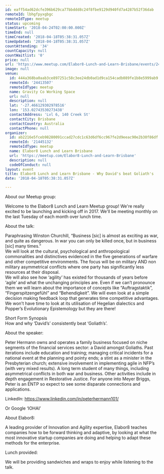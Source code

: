 ```yaml
---
id: eaff54ad62dcfe396b629ca77bbddd8c24f8fbe9129d940fd7a4287b52f36dab
remoteId: lbhgfpyxgbgc
remoteIdType: meetup
status: upcoming
timeStart: '2018-04-24T02:00:00.000Z'
timeEnd: null
timeCreated: '2018-04-18T05:38:31.057Z'
timeUpdated: '2018-04-18T05:38:31.057Z'
countAttending: '34'
countCapacity: null
countWaitlist: '0'
price: null
url: 'https://www.meetup.com/Elabor8-Lunch-and-Learn-Brisbane/events/242570377/'
image: null
venue:
  id: 444a368ba0aab3ce897251c58c3ee24db0ad1d9ca154cadb089fe1b8e5999ab9
  remoteId: '24413507'
  remoteIdType: meetup
  name: Gravity Co Working Space
  url: null
  description: null
  lat: '-27.466129302978516'
  lon: '153.02743530273438'
  contactAddress: 'Lvl 6, 140 Creek St'
  contactCity: Brisbane
  contactCountry: Australia
  contactPhone: null
organizer:
  id: ab2216e5fceb98280091ccad27cdc1c63d6df6cc967fe2d9eeac90e2b30f86df
  remoteId: '21445132'
  remoteIdType: meetup
  name: Elabor8 Lunch and Learn Brisbane
  url: 'https://meetup.com/Elabor8-Lunch-and-Learn-Brisbane'
  description: null
  codeOfConduct: null
layout: event
title: Elabor8 Lunch and Learn Brisbane - Why David's beat Goliath's
date: '2018-04-18T05:38:31.057Z'

---
```

<p>About our Meetup group:</p> <p>Welcome to the Elabor8 Lunch and Learn Meetup group! We're really excited to be launching and kicking off in 2017. We'll be meeting monthly on the last Tuesday of each month over lunch time.</p> <p>About the talk:</p> <p>Paraphrasing Winston Churchill, “Business [sic] is almost as exciting as war, and quite as dangerous. In war you can only be killed once, but in business [sic] many times.”<br/>We will look at the cultural, psychological and anthropological commonalities and distinctives evidenced in the five generations of warfare and other competitive environments. The focus will be on military AND non military asymmetrical conflicts where one party has significantly less resources at their disposal.<br/>We will also see how ‘agility’ has existed for thousands of years before ‘agile’ and what the unchanging principles are. Even if we can’t pronounce them we will learn about the importance of concepts like “Auftragstaktik”, “Fingerspitzengefühl” and “Behendigkeit”. We will even look at a simple decision making feedback loop that generates time competitive advantages. We won’t have time to look at its utilisation of Hegelian dialectics and Popper’s Evolutionary Epistemology but they are there!</p> <p>Short Form Synopsis<br/>How and why ‘David’s’ consistently beat ‘Goliath’s’.</p> <p>About the speaker:</p> <p>Peter Hermann owns and operates a family business focused on niche segments of the financial services sector: a David amongst Goliaths. Past iterations include education and training; managing critical incidents for a national event at the planning and pointy ends; a stint as a minister in the Presbyterian church; extensive involvement in implementing agile in NFP’s (with very mixed results). A long term student of many things, including asymmetrical conflicts in both war and business. Other activities include in depth engagement in Restorative Justice. For anyone into Meyer Briggs, Peter is an ENTP so expect to see some disparate connections and applications.</p> <p>LinkedIn: <a href="https://www.linkedin.com/in/peterhermann101/" class="linkified">https://www.linkedin.com/in/peterhermann101/</a></p> <p>Or Google ‘IOHAI’</p> <p>About Elabor8:</p> <p>A leading provider of Innovation and Agility expertise, Elabor8 teaches companies how to be forward thinking and adaptive, by looking at what the most innovative startup companies are doing and helping to adapt these methods for the enterprise.</p> <p>Lunch provided:</p> <p>We will be providing sandwiches and wraps to enjoy while listening to the talk.</p>
